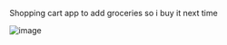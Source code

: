 Shopping cart app to add groceries so i buy it next time


![image](https://github.com/user-attachments/assets/56191974-22be-43e0-b04f-64d0459047ef)

